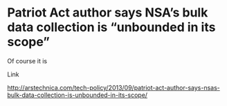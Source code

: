# Patriot Act author says NSA’s bulk data collection is “unbounded in its scope”

Of course it is

Link

http://arstechnica.com/tech-policy/2013/09/patriot-act-author-says-nsas-bulk-data-collection-is-unbounded-in-its-scope/















